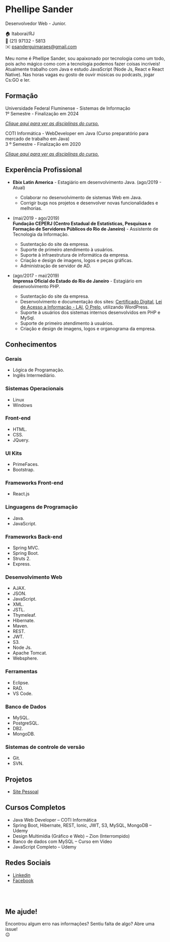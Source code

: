 # Phellipe Sander
Desenvolvedor Web - Junior.

:house:      Itaboraí/RJ <br>
:iphone:     (21) 97132 - 5813 <br>
:envelope:   psanderguimaraes@gmail.com

Meu nome é Phellipe Sander, sou apaixonado por tecnologia como um todo, pois acho mágico como com a tecnologia podemos fazer coisas incríveis! Atualmente trabalho com Java e estudo JavaScript (Node Js, React e React Native).
Nas horas vagas eu gosto de ouvir músicas ou podcasts, jogar Cs:GO e ler.

## Formação
Universidade Federal Fluminense - Sistemas de Informação <br>
1º Semestre - Finalização em 2024

[_Clique aqui para ver as disciplinas do curso._](DISCIPLINAS.md#técnico-em-informática)

COTI Informática - WebDeveloper em Java (Curso preparatório para mercado de trabalho em Java) <br>
3 º Semestre - Finalização em 2020

[_Clique aqui para ver as disciplinas do curso._](DISCIPLINAS.md#tecnólogo-em-análise-e-desenvolvimento-de-sistemas)

## Experência Profissional

* **Ebix Latin America** - Estagiário em desenvolvimento Java.
(ago/2019 -  Atual) <br>
  * Colaborar no desenvolvimento de sistemas Web em Java.
  * Corrigir bugs nos projetos e desenvolver novas funcionalidades e melhorias.


* (mai/2019 -  ago/2019) <br>
**Fundação CEPERJ (Centro Estadual de Estatísticas, Pesquisas e Formação de Servidores Públicos do Rio de Janeiro)** -
Assistente de Tecnologia da Informação.
  * Sustentação do site da empresa. 
  * Suporte de primeiro atendimento à usuários. 
  * Suporte à infraestrutura de informática da empresa. 
  * Criação e design de imagens, logos e peças gráficas.
  * Administração de servidor de AD.


* (ago/2017 -  mai/2019) <br>
**Imprensa Oficial do Estado do Rio de Janeiro** -
Estagiário em desenvolvimento PHP.
  * Sustentação do site da empresa. 
  * Desenvolvimento e documentação dos sites: [Certificado Digital](http://certificadodigital.ioerj.com.br), [Lei de Acesso a Informação - LAI](http://lai.ioerj.com.br/), [O Prelo](http://oprelo.ioerj.com.br/), utilizando WordPress.
  * Suporte à usuários dos sistemas internos desenvolvidos em PHP e MySql.
  * Suporte de primeiro atendimento à usuários. 
  * Criação e design de imagens, logos e organograma da empresa.


## Conhecimentos

### Gerais
* Lógica de Programação.
* Inglês Intermediário.

### Sistemas Operacionais
* Linux
* Windows

### Front-end
* HTML.
* CSS.
* JQuery.

### UI Kits
* PrimeFaces.
* Bootstrap.

### Frameworks Front-end
* React.js

### Linguagens de Programação
* Java.
* JavaScript.

### Frameworks Back-end
* Spring MVC.
* Spring Boot.
* Struts 2.
* Express.

### Desenvolvimento Web
* AJAX.
* JSON.
* JavaScript.
* XML.
* JSTL.
* Thymeleaf.
* Hibernate.
* Maven.
* REST.
* JWT.
* S3.
* Node Js.
* Apache Tomcat.
* Websphere.

### Ferramentas
* Eclipse.
* RAD.
* VS Code.

### Banco de Dados
* MySQL.
* PostgreSQL.
* DB2.
* MongoDB.

### Sistemas de controle de versão
* Git.
* SVN.

## Projetos
* [Site Pessoal](#)

## Cursos Completos
* Java Web Developer – COTI Informática
* Spring Boot, Hibernate, REST, Ionic, JWT, S3, MySQL, MongoDB – Udemy
* Design Multimídia (Gráfico e Web) – Zion (Interrompido)
* Banco de dados com MySQL –  Curso em Vídeo
* JavaScript Completo – Udemy


## Redes Sociais
*  [Linkedin](https://www.linkedin.com/in/phellipe-sander/)
*  [Facebook](https://www.facebook.com/phellipe.sander)

<br><br>

## Me ajude!
Encontrou algum erro nas informações? Sentiu falta de algo? Abre uma issue! <br> :wink:
